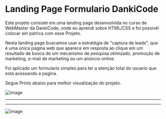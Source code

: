 # Landing Page Formulario DankiCode


Este projeto consiste em uma landing page desenvolvida no curso de WebMaster da DankiCode, onde eu aprendi sobre HTML/CSS e foi possivél colocar em patrica com esse Projeto.

Nesta landing page buscamos usar a estratégia de "captura de leads", que é uma única página web que aparece em resposta ao clique em um resultado de busca de um mecanismo de pesquisa otimizado, promoção de marketing, e-mail de marketing ou um anúncio online.

Foi aplicado um formulario simples para ter a atenção total do usuario que está acessando a pagina. 

Segue Prints abaixo para melhor visualização do projeto.

![image](https://user-images.githubusercontent.com/65768376/128265020-d29e2e69-be30-4155-820b-cf87ec7fca66.png)

-------------------
-------------------


![image](https://user-images.githubusercontent.com/65768376/128265210-ec729fd7-3eb6-4d36-9c07-0bc0ec05539e.png)
